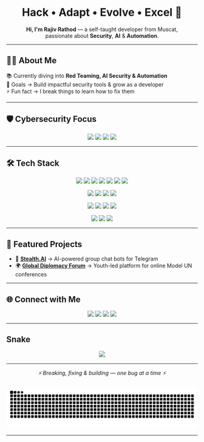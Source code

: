 <h1 align="center">Hack • Adapt • Evolve • Excel 🚀</h1>

<p align="center">
  <b>Hi, I'm Rajiv Rathod</b> — a self-taught developer from Muscat,<br>
  passionate about <b>Security</b>, <b>AI</b> & <b>Automation</b>.
</p>

---
## 👨‍💻 About Me  
📚 Currently diving into **Red Teaming, AI Security & Automation**  
🎯 Goals → Build impactful security tools & grow as a developer  
⚡ Fun fact → I break things to learn how to fix them  

---

## 🛡 Cybersecurity Focus

<p align="center">
  <img src="https://img.shields.io/badge/Red%20Team-FF0000?style=for-the-badge&logo=probot&logoColor=white" />
  <img src="https://img.shields.io/badge/AI%20Security-1E90FF?style=for-the-badge&logo=artstation&logoColor=white" />
  <img src="https://img.shields.io/badge/Penetration%20Testing-800080?style=for-the-badge&logo=kalilinux&logoColor=white" />
  <img src="https://img.shields.io/badge/Automation-444444?style=for-the-badge&logo=githubactions&logoColor=white" />
</p>

---

## 🛠 Tech Stack

<p align="center">
  <img src="https://img.shields.io/badge/Python-3776AB?style=for-the-badge&logo=python&logoColor=white" />
  <img src="https://img.shields.io/badge/JavaScript-F7DF1E?style=for-the-badge&logo=javascript&logoColor=black" />
  <img src="https://img.shields.io/badge/Node.js-339933?style=for-the-badge&logo=node.js&logoColor=white" />
  <img src="https://img.shields.io/badge/React-20232A?style=for-the-badge&logo=react&logoColor=61DAFB" />
  <img src="https://img.shields.io/badge/PHP-777BB4?style=for-the-badge&logo=php&logoColor=white" />
  <img src="https://img.shields.io/badge/MySQL-4479A1?style=for-the-badge&logo=mysql&logoColor=white" />
  <img src="https://img.shields.io/badge/Firebase-FFCA28?style=for-the-badge&logo=firebase&logoColor=black" />
</p>

<p align="center">
  <img src="https://img.shields.io/badge/Linux-FCC624?style=for-the-badge&logo=linux&logoColor=black" />
  <img src="https://img.shields.io/badge/AWS-232F3E?style=for-the-badge&logo=amazonaws&logoColor=white" />
  <img src="https://img.shields.io/badge/Azure-0078D4?style=for-the-badge&logo=microsoftazure&logoColor=white" />
  <img src="https://img.shields.io/badge/Google%20Cloud-4285F4?style=for-the-badge&logo=googlecloud&logoColor=white" />
</p>

<p align="center">
  <img src="https://img.shields.io/badge/TensorFlow-FF6F00?style=for-the-badge&logo=tensorflow&logoColor=white" />
  <img src="https://img.shields.io/badge/PyTorch-EE4C2C?style=for-the-badge&logo=pytorch&logoColor=white" />
  <img src="https://img.shields.io/badge/OpenCV-5C3EE8?style=for-the-badge&logo=opencv&logoColor=white" />
  <img src="https://img.shields.io/badge/FastAPI-009688?style=for-the-badge&logo=fastapi&logoColor=white" />
</p>

<p align="center">
  <img src="https://img.shields.io/badge/Git-F05032?style=for-the-badge&logo=git&logoColor=white" />
  <img src="https://img.shields.io/badge/Laravel-FF2D20?style=for-the-badge&logo=laravel&logoColor=white" />
  <img src="https://img.shields.io/badge/CodeIgniter-EF4223?style=for-the-badge&logo=codeigniter&logoColor=white" />
</p>

---

## 🚀 Featured Projects

- 🤖 [**Stealth.AI**](https://rxd.my.canva.site/stealth-ai) → AI-powered group chat bots for Telegram  
- 🌍 [**Global Diplomacy Forum**](https://rxd.my.canva.site/gdf) → Youth-led platform for online Model UN conferences  

---

## 🌐 Connect with Me  

<p align="center">
  <a href="https://www.linkedin.com/in/rajiv-rathod/" target="_blank"><img src="https://img.shields.io/badge/LinkedIn-0A66C2?style=for-the-badge&logo=linkedin&logoColor=white"/></a>
  <a href="mailto:rajiv.yupp@gmail.com" target="_blank"><img src="https://img.shields.io/badge/Email-D14836?style=for-the-badge&logo=gmail&logoColor=white"/></a>
  <a href="https://discordapp.com/users/1047122437839523882" target="_blank"><img src="https://img.shields.io/badge/Discord-5865F2?style=for-the-badge&logo=discord&logoColor=white"/></a>
  <a href="https://www.instagram.com/sk.rajiv_rathod/" target="_blank"><img src="https://img.shields.io/badge/Instagram-E4405F?style=for-the-badge&logo=instagram&logoColor=white"/></a>
</p>

---

## Snake

<p align="center">
  <img src="https://github-readme-activity-graph.vercel.app/graph?username=rajiv-rathod&theme=tokyo-night&area=true&hide_border=true" height="280"/>
</p>

---

<p align="center"><i>⚡ Breaking, fixing & building — one bug at a time ⚡</i></p>

###
<p align="center">
<img alt="GitHub Snake" src="https://raw.githubusercontent.com/rajiv-rathod/rajiv-rathod/output/github-contribution-grid-snake-dark.svg" />
</p>

---

